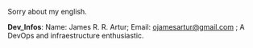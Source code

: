 Sorry about my english.

__Dev_Infos__:
Name: James R. R. Artur;
Email: ojamesartur@gmail.com ;
A DevOps and infraestructure enthusiastic.







